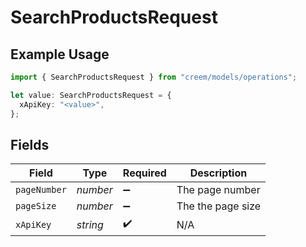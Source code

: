 # SearchProductsRequest

## Example Usage

```typescript
import { SearchProductsRequest } from "creem/models/operations";

let value: SearchProductsRequest = {
  xApiKey: "<value>",
};
```

## Fields

| Field              | Type               | Required           | Description        |
| ------------------ | ------------------ | ------------------ | ------------------ |
| `pageNumber`       | *number*           | :heavy_minus_sign: | The page number    |
| `pageSize`         | *number*           | :heavy_minus_sign: | The the page size  |
| `xApiKey`          | *string*           | :heavy_check_mark: | N/A                |